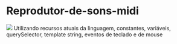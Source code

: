 # Reprodutor-de-sons-midi
<img src="img/sons-midi.PNG">
Utilizando recursos atuais da linguagem,  constantes, variáveis, querySelector, template string, eventos de teclado e de mouse 
